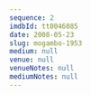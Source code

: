 ```yaml
---
sequence: 2
imdbId: tt0046085
date: 2008-05-23
slug: mogambo-1953
medium: null
venue: null
venueNotes: null
mediumNotes: null
---
```


